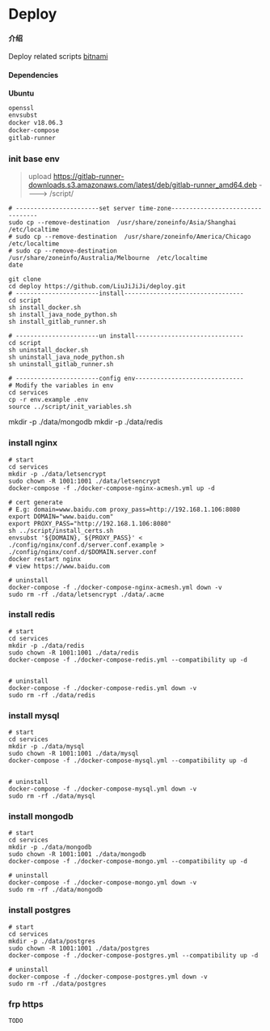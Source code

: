 # Deploy

#### 介绍
Deploy related scripts
[bitnami](https://hub.docker.com/u/bitnami)

#### Dependencies

**Ubuntu**

```txt
openssl
envsubst
docker v18.06.3
docker-compose
gitlab-runner
```

### init base env

> upload https://gitlab-runner-downloads.s3.amazonaws.com/latest/deb/gitlab-runner_amd64.deb 
>    ----> /script/
```shell
# -----------------------set server time-zone---------------------------------
sudo cp --remove-destination  /usr/share/zoneinfo/Asia/Shanghai  /etc/localtime
# sudo cp --remove-destination  /usr/share/zoneinfo/America/Chicago  /etc/localtime
# sudo cp --remove-destination  /usr/share/zoneinfo/Australia/Melbourne  /etc/localtime
date

git clone 
cd deploy https://github.com/LiuJiJiJi/deploy.git
# -----------------------install---------------------------------
cd script
sh install_docker.sh
sh install_java_node_python.sh
sh install_gitlab_runner.sh

# -----------------------un install------------------------------
cd script
sh uninstall_docker.sh
sh uninstall_java_node_python.sh
sh uninstall_gitlab_runner.sh

# -----------------------config env------------------------------
# Modify the variables in env
cd services
cp -r env.example .env
source ../script/init_variables.sh
```
mkdir -p ./data/mongodb
mkdir -p ./data/redis
### install nginx

```shell
# start
cd services
mkdir -p ./data/letsencrypt
sudo chown -R 1001:1001 ./data/letsencrypt
docker-compose -f ./docker-compose-nginx-acmesh.yml up -d

# cert generate
# E.g: domain=www.baidu.com proxy_pass=http://192.168.1.106:8080
export DOMAIN="www.baidu.com"
export PROXY_PASS="http://192.168.1.106:8080"
sh ../script/install_certs.sh
envsubst '${DOMAIN}, ${PROXY_PASS}' < ./config/nginx/conf.d/server.conf.example > ./config/nginx/conf.d/$DOMAIN.server.conf
docker restart nginx
# view https://www.baidu.com

# uninstall 
docker-compose -f ./docker-compose-nginx-acmesh.yml down -v
sudo rm -rf ./data/letsencrypt ./data/.acme
```


### install redis

```shell
# start
cd services
mkdir -p ./data/redis
sudo chown -R 1001:1001 ./data/redis
docker-compose -f ./docker-compose-redis.yml --compatibility up -d


# uninstall 
docker-compose -f ./docker-compose-redis.yml down -v
sudo rm -rf ./data/redis
```

### install mysql

```shell
# start
cd services
mkdir -p ./data/mysql
sudo chown -R 1001:1001 ./data/mysql
docker-compose -f ./docker-compose-mysql.yml --compatibility up -d


# uninstall 
docker-compose -f ./docker-compose-mysql.yml down -v
sudo rm -rf ./data/mysql
```

### install mongodb

```shell
# start
cd services
mkdir -p ./data/mongodb
sudo chown -R 1001:1001 ./data/mongodb
docker-compose -f ./docker-compose-mongo.yml --compatibility up -d

# uninstall 
docker-compose -f ./docker-compose-mongo.yml down -v
sudo rm -rf ./data/mongodb
```

### install postgres

```shell
# start
cd services
mkdir -p ./data/postgres
sudo chown -R 1001:1001 ./data/postgres
docker-compose -f ./docker-compose-postgres.yml --compatibility up -d

# uninstall 
docker-compose -f ./docker-compose-postgres.yml down -v
sudo rm -rf ./data/postgres
```

### frp https

```shell
TODO
```